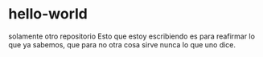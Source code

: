 # hello-world
solamente otro repositorio
Esto que estoy escribiendo es para reafirmar lo que ya sabemos, que para no otra cosa sirve nunca lo que uno dice.
